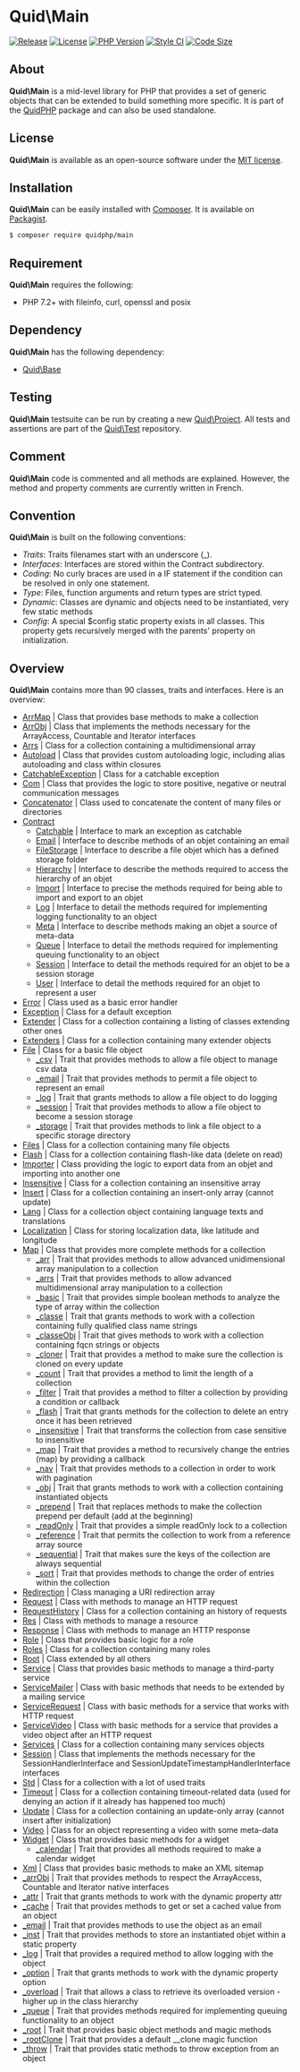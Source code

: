 # Quid\Main
[![Release](https://img.shields.io/github/v/release/quidphp/main)](https://packagist.org/packages/quidphp/main)
[![License](https://img.shields.io/github/license/quidphp/main)](https://github.com/quidphp/main/blob/master/LICENSE)
[![PHP Version](https://img.shields.io/packagist/php-v/quidphp/main)](https://www.php.net)
[![Style CI](https://styleci.io/repos/203668077/shield)](https://styleci.io)
[![Code Size](https://img.shields.io/github/languages/code-size/quidphp/main)](https://github.com/quidphp/main)

## About
**Quid\Main** is a mid-level library for PHP that provides a set of generic objects that can be extended to build something more specific. It is part of the [QuidPHP](https://github.com/quidphp/project) package and can also be used standalone. 

## License
**Quid\Main** is available as an open-source software under the [MIT license](LICENSE).

## Installation
**Quid\Main** can be easily installed with [Composer](https://getcomposer.org). It is available on [Packagist](https://packagist.org/packages/quidphp/main).
``` bash
$ composer require quidphp/main
```

## Requirement
**Quid\Main** requires the following:
- PHP 7.2+ with fileinfo, curl, openssl and posix

## Dependency
**Quid\Main** has the following dependency:
- [Quid\Base](https://github.com/quidphp/base)

## Testing
**Quid\Main** testsuite can be run by creating a new [Quid\Project](https://github.com/quidphp/project). All tests and assertions are part of the [Quid\Test](https://github.com/quidphp/test) repository.

## Comment
**Quid\Main** code is commented and all methods are explained. However, the method and property comments are currently written in French.

## Convention
**Quid\Main** is built on the following conventions:
- *Traits*: Traits filenames start with an underscore (_).
- *Interfaces*: Interfaces are stored within the Contract subdirectory.
- *Coding*: No curly braces are used in a IF statement if the condition can be resolved in only one statement.
- *Type*: Files, function arguments and return types are strict typed.
- *Dynamic*: Classes are dynamic and objects need to be instantiated, very few static methods
- *Config*: A special $config static property exists in all classes. This property gets recursively merged with the parents' property on initialization.

## Overview
**Quid\Main** contains more than 90 classes, traits and interfaces. Here is an overview:
- [ArrMap](src/ArrMap.php) | Class that provides base methods to make a collection
- [ArrObj](src/ArrObj.php) | Class that implements the methods necessary for the ArrayAccess, Countable and Iterator interfaces
- [Arrs](src/Arrs.php) | Class for a collection containing a multidimensional array
- [Autoload](src/Autoload.php) | Class that provides custom autoloading logic, including alias autoloading and class within closures
- [CatchableException](src/CatchableException.php) | Class for a catchable exception
- [Com](src/Com.php) | Class that provides the logic to store positive, negative or neutral communication messages
- [Concatenator](src/Concatenator.php) | Class used to concatenate the content of many files or directories
- [Contract](src/Contract)
    - [Catchable](src/Contract/Catchable.php) | Interface to mark an exception as catchable
    - [Email](src/Contract/Email.php) | Interface to describe methods of an objet containing an email
    - [FileStorage](src/Contract/FileStorage.php) | Interface to describe a file objet which has a defined storage folder
    - [Hierarchy](src/Contract/Hierarchy.php) | Interface to describe the methods required to access the hierarchy of an objet
    - [Import](src/Contract/Import.php) | Interface to precise the methods required for being able to import and export to an objet
    - [Log](src/Contract/Log.php) | Interface to detail the methods required for implementing logging functionality to an object
    - [Meta](src/Contract/Meta.php) | Interface to describe methods making an objet a source of meta-data
    - [Queue](src/Contract/Queue.php) | Interface to detail the methods required for implementing queuing functionality to an object
    - [Session](src/Contract/Session.php) | Interface to detail the methods required for an objet to be a session storage
    - [User](src/Contract/User.php) | Interface to detail the methods required for an objet to represent a user
- [Error](src/Error.php) | Class used as a basic error handler
- [Exception](src/Exception.php) | Class for a default exception
- [Extender](src/Extender.php) | Class for a collection containing a listing of classes extending other ones
- [Extenders](src/Extenders.php) | Class for a collection containing many extender objects
- [File](src/File.php) | Class for a basic file object
    - [_csv](src/File/_csv.php) | Trait that provides methods to allow a file object to manage csv data
    - [_email](src/File/_email.php) | Trait that provides methods to permit a file object to represent an email
    - [_log](src/File/_log.php) | Trait that grants methods to allow a file object to do logging
    - [_session](src/File/_session.php) | Trait that provides methods to allow a file object to become a session storage
    - [_storage](src/File/_storage.php) | Trait that provides methods to link a file object to a specific storage directory
- [Files](src/Files.php) | Class for a collection containing many file objects
- [Flash](src/Flash.php) | Class for a collection containing flash-like data (delete on read)
- [Importer](src/Importer.php) | Class providing the logic to export data from an objet and importing into another one
- [Insensitive](src/Insensitive.php) | Class for a collection containing an insensitive array
- [Insert](src/Insert.php) | Class for a collection containing an insert-only array (cannot update)
- [Lang](src/Lang.php) | Class for a collection object containing language texts and translations
- [Localization](src/Localization.php) | Class for storing localization data, like latitude and longitude
- [Map](src/Map.php) | Class that provides more complete methods for a collection
    - [_arr](src/Map/_arr.php) | Trait that provides methods to allow advanced unidimensional array manipulation to a collection
    - [_arrs](src/Map/_arrs.php) | Trait that provides methods to allow advanced multidimensional array manipulation to a collection
    - [_basic](src/Map/_basic.php) | Trait that provides simple boolean methods to analyze the type of array within the collection
    - [_classe](src/Map/_classe.php) | Trait that grants methods to work with a collection containing fully qualified class name strings
    - [_classeObj](src/Map/_classeObj.php) | Trait that gives methods to work with a collection containing fqcn strings or objects
    - [_cloner](src/Map/_cloner.php) | Trait that provides a method to make sure the collection is cloned on every update
    - [_count](src/Map/_count.php) | Trait that provides a method to limit the length of a collection
    - [_filter](src/Map/_filter.php) | Trait that provides a method to filter a collection by providing a condition or callback
    - [_flash](src/Map/_flash.php) | Trait that grants methods for the collection to delete an entry once it has been retrieved
    - [_insensitive](src/Map/_insensitive.php) | Trait that transforms the collection from case sensitive to insensitive
    - [_map](src/Map/_map.php) | Trait that provides a method to recursively change the entries (map) by providing a callback
    - [_nav](src/Map/_nav.php) | Trait that provides methods to a collection in order to work with pagination
    - [_obj](src/Map/_obj.php) | Trait that grants methods to work with a collection containing instantiated objects
    - [_prepend](src/Map/_prepend.php) | Trait that replaces methods to make the collection prepend per default (add at the beginning)
    - [_readOnly](src/Map/_readOnly.php) | Trait that provides a simple readOnly lock to a collection
    - [_reference](src/Map/_reference.php) | Trait that permits the collection to work from a reference array source
    - [_sequential](src/Map/_sequential.php) | Trait that makes sure the keys of the collection are always sequential
    - [_sort](src/Map/_sort.php) | Trait that provides methods to change the order of entries within the collection
- [Redirection](src/Redirection.php) | Class managing a URI redirection array
- [Request](src/Request.php) | Class with methods to manage an HTTP request
- [RequestHistory](src/RequestHistory.php) | Class for a collection containing an history of requests
- [Res](src/Res.php) | Class with methods to manage a resource
- [Response](src/Response.php) | Class with methods to manage an HTTP response
- [Role](src/Role.php) | Class that provides basic logic for a role
- [Roles](src/Roles.php) | Class for a collection containing many roles
- [Root](src/Root.php) | Class extended by all others
- [Service](src/Service.php) | Class that provides basic methods to manage a third-party service
- [ServiceMailer](src/ServiceMailer.php) | Class with basic methods that needs to be extended by a mailing service
- [ServiceRequest](src/ServiceRequest.php) | Class with basic methods for a service that works with HTTP request
- [ServiceVideo](src/ServiceVideo.php) | Class with basic methods for a service that provides a video object after an HTTP request
- [Services](src/Services.php) | Class for a collection containing many services objects
- [Session](src/Session.php) | Class that implements the methods necessary for the SessionHandlerInterface and SessionUpdateTimestampHandlerInterface interfaces
- [Std](src/Std.php) | Class for a collection with a lot of used traits
- [Timeout](src/Timeout.php) | Class for a collection containing timeout-related data (used for denying an action if it already has happened too much)
- [Update](src/Update.php) | Class for a collection containing an update-only array (cannot insert after initialization)
- [Video](src/Video.php) | Class for an object representing a video with some meta-data
- [Widget](src/Widget.php) | Class that provides basic methods for a widget
    - [_calendar](src/Widget/_calendar.php) | Trait that provides all methods required to make a calendar widget
- [Xml](src/Xml.php) | Class that provides basic methods to make an XML sitemap
- [_arrObj](src/_arrObj.php) | Trait that provides methods to respect the ArrayAccess, Countable and Iterator native interfaces
- [_attr](src/_attr.php) | Trait that grants methods to work with the dynamic property attr
- [_cache](src/_cache.php) | Trait that provides methods to get or set a cached value from an object
- [_email](src/_email.php) | Trait that provides methods to use the object as an email
- [_inst](src/_inst.php) | Trait that provides methods to store an instantiated objet within a static property
- [_log](src/_log.php) | Trait that provides a required method to allow logging with the object
- [_option](src/_option.php) | Trait that grants methods to work with the dynamic property option
- [_overload](src/_overload.php) | Trait that allows a class to retrieve its overloaded version - higher up in the class hierarchy
- [_queue](src/_queue.php) | Trait that provides methods required for implementing queuing functionality to an object
- [_root](src/_root.php) | Trait that provides basic object methods and magic methods
- [_rootClone](src/_rootClone.php) | Trait that provides a default __clone magic function
- [_throw](src/_throw.php) | Trait that provides static methods to throw exception from an object